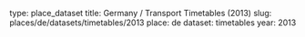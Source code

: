 type: place_dataset
title: Germany / Transport Timetables (2013)
slug: places/de/datasets/timetables/2013
place: de
dataset: timetables
year: 2013
